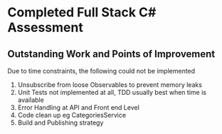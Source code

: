 # Completed Full Stack C# Assessment


## Outstanding Work and Points of Improvement

Due to time constraints, the following could not be implemented

1. Unsubscribe from loose Observables to prevent memory leaks
2. Unit Tests not implemented at all, TDD usually best when time is available
3. Error Handling at API and Front end Level
4. Code clean up eg CategoriesService
5. Build and Publishing strategy
